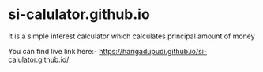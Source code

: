 # si-calulator.github.io

It is a simple interest calculator which calculates 
principal amount of money

You can find live link here:-
https://harigadupudi.github.io/si-calulator.github.io/
